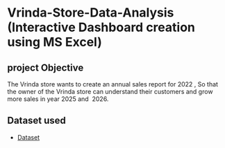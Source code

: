 # Vrinda-Store-Data-Analysis (Interactive Dashboard creation using MS Excel) 
## project Objective
The Vrinda store wants to create an annual sales report for 2022 , So that the owner of the Vrinda store can understand their customers and grow more sales in year 2025 and  2026.
## Dataset used
- <a href="https://github.com/Muneerkhan07/Data-Analysis-Dashboard/commit/23078f5142c466ac9bca41c6d9977c7e3b58f0ec">Dataset</a>
